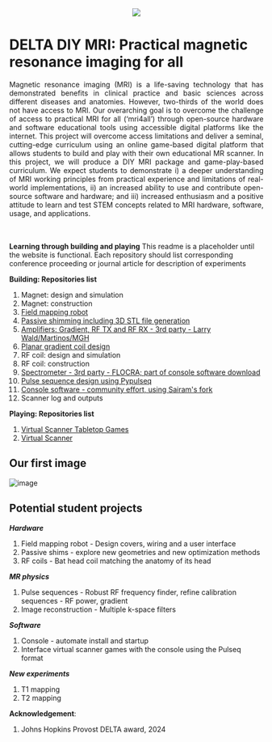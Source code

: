 <div align="center">
  <img src="https://github.com/user-attachments/assets/8097b392-6293-45f1-9f9c-28c3ca6d7f63">
</div>


# DELTA DIY MRI: Practical magnetic resonance imaging for all


<div align="justify">
  Magnetic resonance imaging (MRI) is a life-saving technology that has demonstrated benefits in clinical practice and basic sciences across different diseases and anatomies. However, two-thirds of the world does not have access to MRI.  
Our overarching goal is to overcome the challenge of access to practical MRI for all (‘mri4all’) through open-source hardware and software educational tools using accessible digital platforms like the internet. This project will overcome access limitations and deliver a seminal, cutting-edge curriculum using an online game-based digital platform that allows students to build and play with their own educational MR scanner. In this project, we will produce a DIY MRI package and game-play-based curriculum. We expect students to demonstrate i) a deeper understanding of MRI working principles from practical experience and limitations of real-world implementations, ii) an increased ability to use and contribute open-source software and hardware; and iii) increased enthusiasm and a positive attitude to learn and test STEM concepts related to MRI hardware, software, usage, and applications.
</div>
<br>
</br>

**Learning through building and playing**
This readme is a placeholder until the website is functional.
Each repository should list corresponding conference proceeding or journal article for description of experiments

 **Building: Repositories list** 
1.  Magnet: design and simulation
2.  Magnet: construction
3.  [Field mapping robot](https://github.com/imr-framework/mapping_robot)
4.  [Passive shimming including 3D STL file generation](https://github.com/imr-framework/passive_shimming)
5.  [Amplifiers: Gradient, RF TX and RF RX - 3rd party - Larry Wald/Martinos/MGH](https://tabletop.martinos.org/index.php?title=Main_Page)
6.  [Planar gradient coil design](https://github.com/imr-framework/planar_gradient_coil_design/tree/main)
7.  RF coil: design and simulation
8.  RF coil: construction
9.  [Spectrometer - 3rd party - FLOCRA; part of console software download](https://github.com/vnegnev)
10. [Pulse sequence design using Pypulseq](https://github.com/imr-framework/pypulseq)
11. [Console software - community effort, using Sairam's fork ](https://github.com/sairamgeethanath/console)
12. Scanner log and outputs

 **Playing: Repositories list** 
 1. [Virtual Scanner Tabletop Games](https://github.com/imr-framework/vs-tabletop/tree/delta-diy)
 2. [Virtual Scanner](https://github.com/imr-framework/virtual-scanner/)

## Our first image
![image](https://github.com/user-attachments/assets/d841afad-ac66-4295-8c8f-cf62b33f1d70)

## Potential student projects

***Hardware***
1.  Field mapping robot - Design covers, wiring and a user interface
2.  Passive shims - explore new geometries and new optimization methods
3.  RF coils - Bat head coil matching the anatomy of its head

***MR physics***
1. Pulse sequences - Robust RF frequency finder, refine calibration sequences - RF power, gradient  
2. Image reconstruction - Multiple k-space filters 

***Software***
1. Console - automate install and startup 
2. Interface virtual scanner games with the console using the Pulseq format

***New experiments***
1. T1 mapping
2. T2 mapping

**Acknowledgement**:
1. Johns Hopkins Provost DELTA award, 2024 
